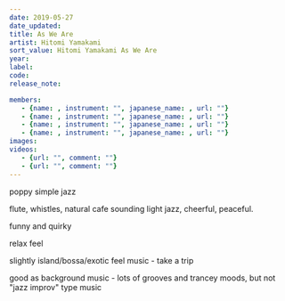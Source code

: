 ```yaml
---
date: 2019-05-27
date_updated: 
title: As We Are
artist: Hitomi Yamakami
sort_value: Hitomi Yamakami As We Are
year: 
label: 
code: 
release_note: 

members:
   - {name: , instrument: "", japanese_name: , url: ""}
   - {name: , instrument: "", japanese_name: , url: ""}
   - {name: , instrument: "", japanese_name: , url: ""}
   - {name: , instrument: "", japanese_name: , url: ""}
images: 
videos: 
   - {url: "", comment: ""}
   - {url: "", comment: ""}
---
```

poppy simple jazz

flute, whistles, natural cafe sounding light jazz, cheerful, peaceful.

funny and quirky

relax feel

slightly island/bossa/exotic feel music - take a trip

good as background music - lots of grooves and trancey moods, but not "jazz improv" type music

&nbsp;

&nbsp;
